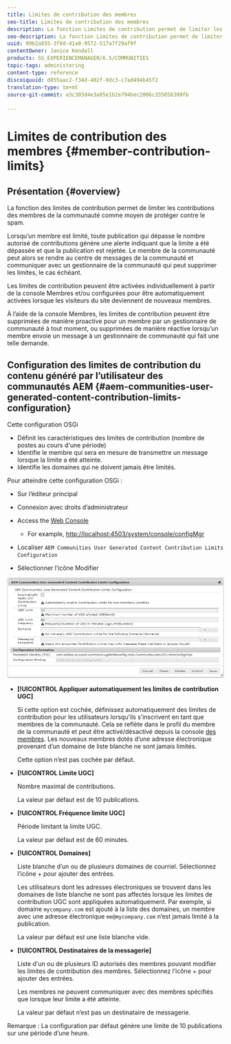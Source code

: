 ```yaml
---
title: Limites de contribution des membres
seo-title: Limites de contribution des membres
description: La fonction Limites de contribution permet de limiter les contributions à protéger contre le spam
seo-description: La fonction Limites de contribution permet de limiter les contributions à protéger contre le spam
uuid: 99b2a855-3f0d-41a0-9572-517a7f29af9f
contentOwner: Janice Kendall
products: SG_EXPERIENCEMANAGER/6.5/COMMUNITIES
topic-tags: administering
content-type: reference
discoiquuid: d855aac2-f34d-402f-9dc3-c7ad494b45f2
translation-type: tm+mt
source-git-commit: a3c303d4e3a85e1b2e794bec2006c335056309fb

---
```



# Limites de contribution des membres {#member-contribution-limits}

## Présentation {#overview}

La fonction des limites de contribution permet de limiter les contributions des membres de la communauté comme moyen de protéger contre le spam.

Lorsqu’un membre est limité, toute publication qui dépasse le nombre autorisé de contributions génère une alerte indiquant que la limite a été dépassée et que la publication est rejetée. Le membre de la communauté peut alors se rendre au centre de messages de la communauté et communiquer avec un gestionnaire de la communauté qui peut supprimer les limites, le cas échéant.

Les limites de contribution peuvent être activées individuellement à partir de la console [](members.md) Membres et/ou configurées pour être automatiquement activées lorsque les visiteurs du site deviennent de nouveaux membres.

À l’aide de la console Membres, les limites de contribution peuvent être supprimées de manière proactive pour un membre par un gestionnaire de communauté à tout moment, ou supprimées de manière réactive lorsqu’un membre envoie un message à un gestionnaire de communauté qui fait une telle demande.

## Configuration des limites de contribution du contenu généré par l’utilisateur des communautés AEM {#aem-communities-user-generated-content-contribution-limits-configuration}

Cette configuration OSGi

* Définit les caractéristiques des limites de contribution (nombre de postes au cours d&#39;une période)
* Identifie le membre qui sera en mesure de transmettre un message lorsque la limite a été atteinte.
* Identifie les domaines qui ne doivent jamais être limités.

Pour atteindre cette configuration OSGi :

* Sur l’éditeur principal
* Connexion avec droits d’administrateur
* Access the [Web Console](../../help/sites-deploying/configuring-osgi.md)

   * For example, [http://localhost:4503/system/console/configMgr](http://localhost:4503/system/console/configMgr)

* Localiser `AEM Communities User Generated Content Contribution Limits Configuration`
* Sélectionner l’icône Modifier

![chlimage_1-127](assets/chlimage_1-127.png)

* **[!UICONTROL Appliquer automatiquement les limites de contribution UGC]**

   Si cette option est cochée, définissez automatiquement des limites de contribution pour les utilisateurs lorsqu’ils s’inscrivent en tant que membres de la communauté. Cela se reflète dans le profil du membre de la communauté et peut être activé/désactivé depuis la console [des membres](members.md). Les nouveaux membres dotés d’une adresse électronique provenant d’un domaine de liste blanche ne sont jamais limités.

   Cette option n’est pas cochée par défaut.

* **[!UICONTROL Limite UGC]**

   Nombre maximal de contributions.

   La valeur par défaut est de 10 publications.

* **[!UICONTROL Fréquence limite UGC]**

   Période limitant la limite UGC.

   La valeur par défaut est de 60 minutes.

* **[!UICONTROL Domaines]**

   Liste blanche d’un ou de plusieurs domaines de courriel. Sélectionnez l’icône + pour ajouter des entrées.

   Les utilisateurs dont les adresses électroniques se trouvent dans les domaines de liste blanche ne sont pas affectés lorsque les limites de contribution UGC sont appliquées automatiquement. Par exemple, si domaine `mycompany.com` est ajouté à la liste des domaines, un membre avec une adresse électronique `me@mycompany.com` n’est jamais limité à la publication.

   La valeur par défaut est une liste blanche vide.

* **[!UICONTROL Destinataires de la messagerie]**

   Liste d&#39;un ou de plusieurs ID autorisés des membres pouvant modifier les limites de contribution des membres. Sélectionnez l’icône + pour ajouter des entrées.

   Les membres ne peuvent communiquer avec des membres spécifiés que lorsque leur limite a été atteinte.

   La valeur par défaut n’est pas un destinataire de messagerie.

Remarque : La configuration par défaut génère une limite de 10 publications sur une période d’une heure.
